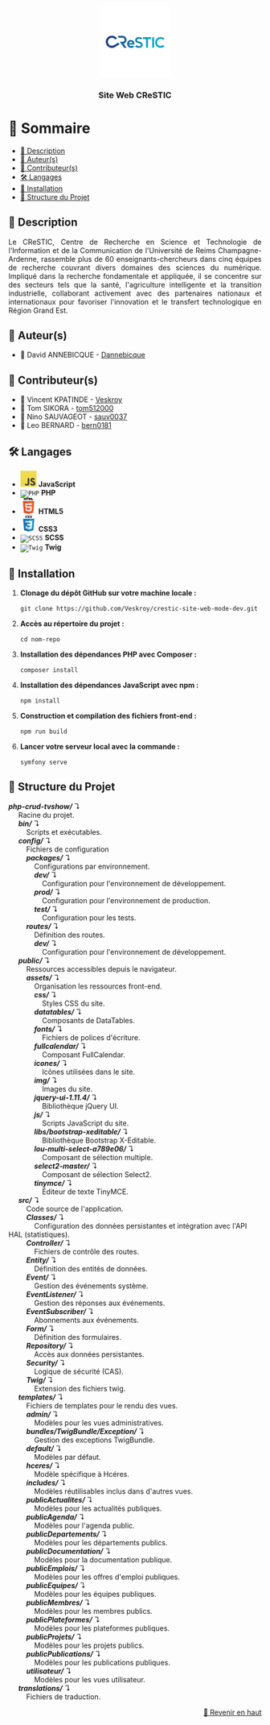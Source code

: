 <a name="readme-top"></a>

<div align="center">
  <img src="public/android-chrome-512x512.png" alt="Logo CReSTIC" width="140"  height="auto" />
  <br/>
  <h3><b>Site Web CReSTIC</b></h3>
</div>

# 📗 Sommaire
- [📝 Description](#description)
- [👥 Auteur(s)](#auteur)
- [🤝 Contributeur(s)](#contributeur)
- [🛠️ Langages](#langages)
- [🧰️ Installation](#installation)
- [📂 Structure du Projet](#arborescence)

## 📝 Description <a name="description"></a>
<div style="text-align: justify;">
Le CReSTIC, Centre de Recherche en Science et Technologie de l'Information et de la Communication de l'Université de Reims Champagne-Ardenne, rassemble plus de 60 enseignants-chercheurs dans cinq équipes de recherche couvrant divers domaines des sciences du numérique. Impliqué dans la recherche fondamentale et appliquée, il se concentre sur des secteurs tels que la santé, l'agriculture intelligente et la transition industrielle, collaborant activement avec des partenaires nationaux et internationaux pour favoriser l'innovation et le transfert technologique en Région Grand Est.
</div>

## 👥 Auteur(s) <a name="auteur"></a>
- 👤 David ANNEBICQUE - [Dannebicque](https://github.com/Dannebicque)

## 🤝 Contributeur(s) <a name="contributeur"></a>
- 🤜 Vincent KPATINDE - [Veskroy](https://github.com/Veskroy)
- 🤜 Tom SIKORA - [tom512000](https://github.com/tom512000)
- 🤜 Nino SAUVAGEOT - [sauv0037](https://github.com/sauv0037)
- 🤜 Leo BERNARD - [bern0181](https://github.com/bern0181)

## 🛠️ Langages <a name="langages"></a>
- <code><img height="32" src="https://raw.githubusercontent.com/github/explore/80688e429a7d4ef2fca1e82350fe8e3517d3494d/topics/javascript/javascript.png" alt="JavaScript"/></code> **JavaScript**
- <code><img height="32" width="32" src="https://static-00.iconduck.com/assets.00/php-icon-256x256-oq5bc0bt.png" alt="PHP"/></code> **PHP**
- <code><img height="32" src="https://raw.githubusercontent.com/github/explore/80688e429a7d4ef2fca1e82350fe8e3517d3494d/topics/html/html.png" alt="HTML5"/></code> **HTML5**
- <code><img height="32" src="https://raw.githubusercontent.com/github/explore/80688e429a7d4ef2fca1e82350fe8e3517d3494d/topics/css/css.png" alt="CSS3"/></code> **CSS3**
- <code><img height="32" src="https://sass-lang.com/assets/img/styleguide/seal-color.png" alt="SCSS"/></code> **SCSS**
- <code><img height="32" width="32" src="https://twig.symfony.com/images/logo.png" alt="Twig"/></code> **Twig**

## 🧰️ Installation <a name="installation"></a>
1. **Clonage du dépôt GitHub sur votre machine locale :**
    ```
    git clone https://github.com/Veskroy/crestic-site-web-mode-dev.git
    ```

2. **Accès au répertoire du projet :**
    ```
    cd nom-repo
    ```

3. **Installation des dépendances PHP avec Composer :**
    ```
    composer install
    ```

4. **Installation des dépendances JavaScript avec npm :**
    ```
    npm install
    ```

5. **Construction et compilation des fichiers front-end :**
    ```
    npm run build
    ```

6. **Lancer votre serveur local avec la commande :**
   ```
   symfony serve
   ```

## 📂 Structure du Projet <a name="arborescence"></a>
___php-crud-tvshow/___ ↴
<br>&nbsp;&nbsp;&nbsp;&nbsp; Racine du projet.
<br>&nbsp;&nbsp;&nbsp;&nbsp; ___bin/___ ↴
<br>&nbsp;&nbsp;&nbsp;&nbsp;&nbsp;&nbsp;&nbsp;&nbsp; Scripts et exécutables.
<br>&nbsp;&nbsp;&nbsp;&nbsp; ___config/___ ↴
<br>&nbsp;&nbsp;&nbsp;&nbsp;&nbsp;&nbsp;&nbsp;&nbsp; Fichiers de configuration
<br>&nbsp;&nbsp;&nbsp;&nbsp;&nbsp;&nbsp;&nbsp;&nbsp; ___packages/___ ↴
<br>&nbsp;&nbsp;&nbsp;&nbsp;&nbsp;&nbsp;&nbsp;&nbsp;&nbsp;&nbsp;&nbsp;&nbsp; Configurations par environnement.
<br>&nbsp;&nbsp;&nbsp;&nbsp;&nbsp;&nbsp;&nbsp;&nbsp;&nbsp;&nbsp;&nbsp;&nbsp; ___dev/___ ↴
<br>&nbsp;&nbsp;&nbsp;&nbsp;&nbsp;&nbsp;&nbsp;&nbsp;&nbsp;&nbsp;&nbsp;&nbsp;&nbsp;&nbsp;&nbsp;&nbsp; Configuration pour l'environnement de développement.
<br>&nbsp;&nbsp;&nbsp;&nbsp;&nbsp;&nbsp;&nbsp;&nbsp;&nbsp;&nbsp;&nbsp;&nbsp; ___prod/___ ↴
<br>&nbsp;&nbsp;&nbsp;&nbsp;&nbsp;&nbsp;&nbsp;&nbsp;&nbsp;&nbsp;&nbsp;&nbsp;&nbsp;&nbsp;&nbsp;&nbsp; Configuration pour l'environnement de production.
<br>&nbsp;&nbsp;&nbsp;&nbsp;&nbsp;&nbsp;&nbsp;&nbsp;&nbsp;&nbsp;&nbsp;&nbsp; ___test/___ ↴
<br>&nbsp;&nbsp;&nbsp;&nbsp;&nbsp;&nbsp;&nbsp;&nbsp;&nbsp;&nbsp;&nbsp;&nbsp;&nbsp;&nbsp;&nbsp;&nbsp; Configuration pour les tests.
<br>&nbsp;&nbsp;&nbsp;&nbsp;&nbsp;&nbsp;&nbsp;&nbsp; ___routes/___ ↴
<br>&nbsp;&nbsp;&nbsp;&nbsp;&nbsp;&nbsp;&nbsp;&nbsp;&nbsp;&nbsp;&nbsp;&nbsp; Définition des routes.
<br>&nbsp;&nbsp;&nbsp;&nbsp;&nbsp;&nbsp;&nbsp;&nbsp;&nbsp;&nbsp;&nbsp;&nbsp; ___dev/___ ↴
<br>&nbsp;&nbsp;&nbsp;&nbsp;&nbsp;&nbsp;&nbsp;&nbsp;&nbsp;&nbsp;&nbsp;&nbsp;&nbsp;&nbsp;&nbsp;&nbsp; Configuration pour l'environnement de développement.
<br>&nbsp;&nbsp;&nbsp;&nbsp; ___public/___ ↴
<br>&nbsp;&nbsp;&nbsp;&nbsp;&nbsp;&nbsp;&nbsp;&nbsp; Ressources accessibles depuis le navigateur.
<br>&nbsp;&nbsp;&nbsp;&nbsp;&nbsp;&nbsp;&nbsp;&nbsp; ___assets/___ ↴
<br>&nbsp;&nbsp;&nbsp;&nbsp;&nbsp;&nbsp;&nbsp;&nbsp;&nbsp;&nbsp;&nbsp;&nbsp; Organisation les ressources front-end.
<br>&nbsp;&nbsp;&nbsp;&nbsp;&nbsp;&nbsp;&nbsp;&nbsp;&nbsp;&nbsp;&nbsp;&nbsp; ___css/___ ↴
<br>&nbsp;&nbsp;&nbsp;&nbsp;&nbsp;&nbsp;&nbsp;&nbsp;&nbsp;&nbsp;&nbsp;&nbsp;&nbsp;&nbsp;&nbsp;&nbsp; Styles CSS du site.
<br>&nbsp;&nbsp;&nbsp;&nbsp;&nbsp;&nbsp;&nbsp;&nbsp;&nbsp;&nbsp;&nbsp;&nbsp; ___datatables/___ ↴
<br>&nbsp;&nbsp;&nbsp;&nbsp;&nbsp;&nbsp;&nbsp;&nbsp;&nbsp;&nbsp;&nbsp;&nbsp;&nbsp;&nbsp;&nbsp;&nbsp; Composants de DataTables.
<br>&nbsp;&nbsp;&nbsp;&nbsp;&nbsp;&nbsp;&nbsp;&nbsp;&nbsp;&nbsp;&nbsp;&nbsp; ___fonts/___ ↴
<br>&nbsp;&nbsp;&nbsp;&nbsp;&nbsp;&nbsp;&nbsp;&nbsp;&nbsp;&nbsp;&nbsp;&nbsp;&nbsp;&nbsp;&nbsp;&nbsp; Fichiers de polices d'écriture.
<br>&nbsp;&nbsp;&nbsp;&nbsp;&nbsp;&nbsp;&nbsp;&nbsp;&nbsp;&nbsp;&nbsp;&nbsp; ___fullcalendar/___ ↴
<br>&nbsp;&nbsp;&nbsp;&nbsp;&nbsp;&nbsp;&nbsp;&nbsp;&nbsp;&nbsp;&nbsp;&nbsp;&nbsp;&nbsp;&nbsp;&nbsp; Composant FullCalendar.
<br>&nbsp;&nbsp;&nbsp;&nbsp;&nbsp;&nbsp;&nbsp;&nbsp;&nbsp;&nbsp;&nbsp;&nbsp; ___icones/___ ↴
<br>&nbsp;&nbsp;&nbsp;&nbsp;&nbsp;&nbsp;&nbsp;&nbsp;&nbsp;&nbsp;&nbsp;&nbsp;&nbsp;&nbsp;&nbsp;&nbsp; Icônes utilisées dans le site.
<br>&nbsp;&nbsp;&nbsp;&nbsp;&nbsp;&nbsp;&nbsp;&nbsp;&nbsp;&nbsp;&nbsp;&nbsp; ___img/___ ↴
<br>&nbsp;&nbsp;&nbsp;&nbsp;&nbsp;&nbsp;&nbsp;&nbsp;&nbsp;&nbsp;&nbsp;&nbsp;&nbsp;&nbsp;&nbsp;&nbsp; Images du site.
<br>&nbsp;&nbsp;&nbsp;&nbsp;&nbsp;&nbsp;&nbsp;&nbsp;&nbsp;&nbsp;&nbsp;&nbsp; ___jquery-ui-1.11.4/___ ↴
<br>&nbsp;&nbsp;&nbsp;&nbsp;&nbsp;&nbsp;&nbsp;&nbsp;&nbsp;&nbsp;&nbsp;&nbsp;&nbsp;&nbsp;&nbsp;&nbsp; Bibliothèque jQuery UI.
<br>&nbsp;&nbsp;&nbsp;&nbsp;&nbsp;&nbsp;&nbsp;&nbsp;&nbsp;&nbsp;&nbsp;&nbsp; ___js/___ ↴
<br>&nbsp;&nbsp;&nbsp;&nbsp;&nbsp;&nbsp;&nbsp;&nbsp;&nbsp;&nbsp;&nbsp;&nbsp;&nbsp;&nbsp;&nbsp;&nbsp; Scripts JavaScript du site.
<br>&nbsp;&nbsp;&nbsp;&nbsp;&nbsp;&nbsp;&nbsp;&nbsp;&nbsp;&nbsp;&nbsp;&nbsp; ___libs/bootstrap-xeditable/___ ↴
<br>&nbsp;&nbsp;&nbsp;&nbsp;&nbsp;&nbsp;&nbsp;&nbsp;&nbsp;&nbsp;&nbsp;&nbsp;&nbsp;&nbsp;&nbsp;&nbsp; Bibliothèque Bootstrap X-Editable.
<br>&nbsp;&nbsp;&nbsp;&nbsp;&nbsp;&nbsp;&nbsp;&nbsp;&nbsp;&nbsp;&nbsp;&nbsp; ___lou-multi-select-a789e06/___ ↴
<br>&nbsp;&nbsp;&nbsp;&nbsp;&nbsp;&nbsp;&nbsp;&nbsp;&nbsp;&nbsp;&nbsp;&nbsp;&nbsp;&nbsp;&nbsp;&nbsp; Composant de sélection multiple.
<br>&nbsp;&nbsp;&nbsp;&nbsp;&nbsp;&nbsp;&nbsp;&nbsp;&nbsp;&nbsp;&nbsp;&nbsp; ___select2-master/___ ↴
<br>&nbsp;&nbsp;&nbsp;&nbsp;&nbsp;&nbsp;&nbsp;&nbsp;&nbsp;&nbsp;&nbsp;&nbsp;&nbsp;&nbsp;&nbsp;&nbsp; Composant de sélection Select2.
<br>&nbsp;&nbsp;&nbsp;&nbsp;&nbsp;&nbsp;&nbsp;&nbsp;&nbsp;&nbsp;&nbsp;&nbsp; ___tinymce/___ ↴
<br>&nbsp;&nbsp;&nbsp;&nbsp;&nbsp;&nbsp;&nbsp;&nbsp;&nbsp;&nbsp;&nbsp;&nbsp;&nbsp;&nbsp;&nbsp;&nbsp; Éditeur de texte TinyMCE.
<br>&nbsp;&nbsp;&nbsp;&nbsp; ___src/___ ↴
<br>&nbsp;&nbsp;&nbsp;&nbsp;&nbsp;&nbsp;&nbsp;&nbsp; Code source de l'application.
<br>&nbsp;&nbsp;&nbsp;&nbsp;&nbsp;&nbsp;&nbsp;&nbsp; ___Classes/___ ↴
<br>&nbsp;&nbsp;&nbsp;&nbsp;&nbsp;&nbsp;&nbsp;&nbsp;&nbsp;&nbsp;&nbsp;&nbsp; Configuration des données persistantes et intégration avec l'API HAL (statistiques).
<br>&nbsp;&nbsp;&nbsp;&nbsp;&nbsp;&nbsp;&nbsp;&nbsp; ___Controller/___ ↴
<br>&nbsp;&nbsp;&nbsp;&nbsp;&nbsp;&nbsp;&nbsp;&nbsp;&nbsp;&nbsp;&nbsp;&nbsp; Fichiers de contrôle des routes.
<br>&nbsp;&nbsp;&nbsp;&nbsp;&nbsp;&nbsp;&nbsp;&nbsp; ___Entity/___ ↴
<br>&nbsp;&nbsp;&nbsp;&nbsp;&nbsp;&nbsp;&nbsp;&nbsp;&nbsp;&nbsp;&nbsp;&nbsp; Définition des entités de données.
<br>&nbsp;&nbsp;&nbsp;&nbsp;&nbsp;&nbsp;&nbsp;&nbsp; ___Event/___ ↴
<br>&nbsp;&nbsp;&nbsp;&nbsp;&nbsp;&nbsp;&nbsp;&nbsp;&nbsp;&nbsp;&nbsp;&nbsp; Gestion des événements système.
<br>&nbsp;&nbsp;&nbsp;&nbsp;&nbsp;&nbsp;&nbsp;&nbsp; ___EventListener/___ ↴
<br>&nbsp;&nbsp;&nbsp;&nbsp;&nbsp;&nbsp;&nbsp;&nbsp;&nbsp;&nbsp;&nbsp;&nbsp; Gestion des réponses aux événements.
<br>&nbsp;&nbsp;&nbsp;&nbsp;&nbsp;&nbsp;&nbsp;&nbsp; ___EventSubscriber/___ ↴
<br>&nbsp;&nbsp;&nbsp;&nbsp;&nbsp;&nbsp;&nbsp;&nbsp;&nbsp;&nbsp;&nbsp;&nbsp; Abonnements aux événements.
<br>&nbsp;&nbsp;&nbsp;&nbsp;&nbsp;&nbsp;&nbsp;&nbsp; ___Form/___ ↴
<br>&nbsp;&nbsp;&nbsp;&nbsp;&nbsp;&nbsp;&nbsp;&nbsp;&nbsp;&nbsp;&nbsp;&nbsp; Définition des formulaires.
<br>&nbsp;&nbsp;&nbsp;&nbsp;&nbsp;&nbsp;&nbsp;&nbsp; ___Repository/___ ↴
<br>&nbsp;&nbsp;&nbsp;&nbsp;&nbsp;&nbsp;&nbsp;&nbsp;&nbsp;&nbsp;&nbsp;&nbsp; Accès aux données persistantes.
<br>&nbsp;&nbsp;&nbsp;&nbsp;&nbsp;&nbsp;&nbsp;&nbsp; ___Security/___ ↴
<br>&nbsp;&nbsp;&nbsp;&nbsp;&nbsp;&nbsp;&nbsp;&nbsp;&nbsp;&nbsp;&nbsp;&nbsp; Logique de sécurité (CAS).
<br>&nbsp;&nbsp;&nbsp;&nbsp;&nbsp;&nbsp;&nbsp;&nbsp; ___Twig/___ ↴
<br>&nbsp;&nbsp;&nbsp;&nbsp;&nbsp;&nbsp;&nbsp;&nbsp;&nbsp;&nbsp;&nbsp;&nbsp; Extension des fichiers twig.
<br>&nbsp;&nbsp;&nbsp;&nbsp; ___templates/___ ↴
<br>&nbsp;&nbsp;&nbsp;&nbsp;&nbsp;&nbsp;&nbsp;&nbsp; Fichiers de templates pour le rendu des vues.
<br>&nbsp;&nbsp;&nbsp;&nbsp;&nbsp;&nbsp;&nbsp;&nbsp; ___admin/___ ↴
<br>&nbsp;&nbsp;&nbsp;&nbsp;&nbsp;&nbsp;&nbsp;&nbsp;&nbsp;&nbsp;&nbsp;&nbsp; Modèles pour les vues administratives.
<br>&nbsp;&nbsp;&nbsp;&nbsp;&nbsp;&nbsp;&nbsp;&nbsp; ___bundles/TwigBundle/Exception/___ ↴
<br>&nbsp;&nbsp;&nbsp;&nbsp;&nbsp;&nbsp;&nbsp;&nbsp;&nbsp;&nbsp;&nbsp;&nbsp; Gestion des exceptions TwigBundle.
<br>&nbsp;&nbsp;&nbsp;&nbsp;&nbsp;&nbsp;&nbsp;&nbsp; ___default/___ ↴
<br>&nbsp;&nbsp;&nbsp;&nbsp;&nbsp;&nbsp;&nbsp;&nbsp;&nbsp;&nbsp;&nbsp;&nbsp; Modèles par défaut.
<br>&nbsp;&nbsp;&nbsp;&nbsp;&nbsp;&nbsp;&nbsp;&nbsp; ___hceres/___ ↴
<br>&nbsp;&nbsp;&nbsp;&nbsp;&nbsp;&nbsp;&nbsp;&nbsp;&nbsp;&nbsp;&nbsp;&nbsp; Modèle spécifique à Hcéres.
<br>&nbsp;&nbsp;&nbsp;&nbsp;&nbsp;&nbsp;&nbsp;&nbsp; ___includes/___ ↴
<br>&nbsp;&nbsp;&nbsp;&nbsp;&nbsp;&nbsp;&nbsp;&nbsp;&nbsp;&nbsp;&nbsp;&nbsp; Modèles réutilisables inclus dans d'autres vues.
<br>&nbsp;&nbsp;&nbsp;&nbsp;&nbsp;&nbsp;&nbsp;&nbsp; ___publicActualites/___ ↴
<br>&nbsp;&nbsp;&nbsp;&nbsp;&nbsp;&nbsp;&nbsp;&nbsp;&nbsp;&nbsp;&nbsp;&nbsp; Modèles pour les actualités publiques.
<br>&nbsp;&nbsp;&nbsp;&nbsp;&nbsp;&nbsp;&nbsp;&nbsp; ___publicAgenda/___ ↴
<br>&nbsp;&nbsp;&nbsp;&nbsp;&nbsp;&nbsp;&nbsp;&nbsp;&nbsp;&nbsp;&nbsp;&nbsp; Modèles pour l'agenda public.
<br>&nbsp;&nbsp;&nbsp;&nbsp;&nbsp;&nbsp;&nbsp;&nbsp; ___publicDepartements/___ ↴
<br>&nbsp;&nbsp;&nbsp;&nbsp;&nbsp;&nbsp;&nbsp;&nbsp;&nbsp;&nbsp;&nbsp;&nbsp; Modèles pour les départements publics.
<br>&nbsp;&nbsp;&nbsp;&nbsp;&nbsp;&nbsp;&nbsp;&nbsp; ___publicDocumentation/___ ↴
<br>&nbsp;&nbsp;&nbsp;&nbsp;&nbsp;&nbsp;&nbsp;&nbsp;&nbsp;&nbsp;&nbsp;&nbsp; Modèles pour la documentation publique.
<br>&nbsp;&nbsp;&nbsp;&nbsp;&nbsp;&nbsp;&nbsp;&nbsp; ___publicEmplois/___ ↴
<br>&nbsp;&nbsp;&nbsp;&nbsp;&nbsp;&nbsp;&nbsp;&nbsp;&nbsp;&nbsp;&nbsp;&nbsp; Modèles pour les offres d'emploi publiques.
<br>&nbsp;&nbsp;&nbsp;&nbsp;&nbsp;&nbsp;&nbsp;&nbsp; ___publicEquipes/___ ↴
<br>&nbsp;&nbsp;&nbsp;&nbsp;&nbsp;&nbsp;&nbsp;&nbsp;&nbsp;&nbsp;&nbsp;&nbsp; Modèles pour les équipes publiques.
<br>&nbsp;&nbsp;&nbsp;&nbsp;&nbsp;&nbsp;&nbsp;&nbsp; ___publicMembres/___ ↴
<br>&nbsp;&nbsp;&nbsp;&nbsp;&nbsp;&nbsp;&nbsp;&nbsp;&nbsp;&nbsp;&nbsp;&nbsp; Modèles pour les membres publics.
<br>&nbsp;&nbsp;&nbsp;&nbsp;&nbsp;&nbsp;&nbsp;&nbsp; ___publicPlateformes/___ ↴
<br>&nbsp;&nbsp;&nbsp;&nbsp;&nbsp;&nbsp;&nbsp;&nbsp;&nbsp;&nbsp;&nbsp;&nbsp; Modèles pour les plateformes publiques.
<br>&nbsp;&nbsp;&nbsp;&nbsp;&nbsp;&nbsp;&nbsp;&nbsp; ___publicProjets/___ ↴
<br>&nbsp;&nbsp;&nbsp;&nbsp;&nbsp;&nbsp;&nbsp;&nbsp;&nbsp;&nbsp;&nbsp;&nbsp; Modèles pour les projets publics.
<br>&nbsp;&nbsp;&nbsp;&nbsp;&nbsp;&nbsp;&nbsp;&nbsp; ___publicPublications/___ ↴
<br>&nbsp;&nbsp;&nbsp;&nbsp;&nbsp;&nbsp;&nbsp;&nbsp;&nbsp;&nbsp;&nbsp;&nbsp; Modèles pour les publications publiques.
<br>&nbsp;&nbsp;&nbsp;&nbsp;&nbsp;&nbsp;&nbsp;&nbsp; ___utilisateur/___ ↴
<br>&nbsp;&nbsp;&nbsp;&nbsp;&nbsp;&nbsp;&nbsp;&nbsp;&nbsp;&nbsp;&nbsp;&nbsp; Modèles pour les vues utilisateur.
<br>&nbsp;&nbsp;&nbsp;&nbsp; ___translations/___ ↴
<br>&nbsp;&nbsp;&nbsp;&nbsp;&nbsp;&nbsp;&nbsp;&nbsp; Fichiers de traduction.

<p align="right"><a href="#readme-top">🔼 Revenir en haut</a></p>
